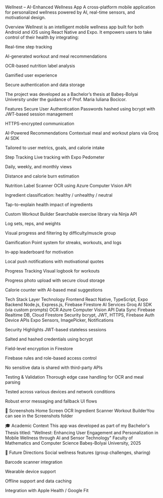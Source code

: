 Wellnest – AI-Enhanced Wellness App
A cross-platform mobile application for personalized wellness powered by AI, real-time sensors, and motivational design.

Overview
Wellnest is an intelligent mobile wellness app built for both Android and iOS using React Native and Expo. It empowers users to take control of their health by integrating:

Real-time step tracking

AI-generated workout and meal recommendations

OCR-based nutrition label analysis

Gamified user experience

Secure authentication and data storage

The project was developed as a Bachelor’s thesis at Babeș-Bolyai University under the guidance of Prof. Maria Iuliana Bocicor.

Features
Secure User Authentication
Passwords hashed using bcrypt with JWT-based session management

HTTPS-encrypted communication

AI-Powered Recommendations
Contextual meal and workout plans via Groq AI SDK

Tailored to user metrics, goals, and calorie intake

Step Tracking
Live tracking with Expo Pedometer

Daily, weekly, and monthly views

Distance and calorie burn estimation

Nutrition Label Scanner
OCR using Azure Computer Vision API

Ingredient classification: healthy / unhealthy / neutral

Tap-to-explain health impact of ingredients

Custom Workout Builder
Searchable exercise library via Ninja API

Log sets, reps, and weights

Visual progress and filtering by difficulty/muscle group

Gamification
Point system for streaks, workouts, and logs

In-app leaderboard for motivation

Local push notifications with motivational quotes

Progress Tracking
Visual logbook for workouts

Progress photo upload with secure cloud storage

Calorie counter with AI-based meal suggestions

Tech Stack
Layer	Technology
Frontend	React Native, TypeScript, Expo
Backend	Node.js, Express.js, Firebase Firestore
AI Services	Groq AI SDK (via custom prompts)
OCR	Azure Computer Vision API
Data Sync	Firebase Realtime DB, Cloud Firestore
Security	bcrypt, JWT, HTTPS, Firebase Auth
Device APIs	Expo Sensors, ImagePicker, Notifications

Security Highlights
JWT-based stateless sessions

Salted and hashed credentials using bcrypt

Field-level encryption in Firestore

Firebase rules and role-based access control

No sensitive data is shared with third-party APIs

Testing & Validation
Thorough edge case handling for OCR and meal parsing

Tested across various devices and network conditions

Robust error messaging and fallback UI flows



📸 Screenshots
Home Screen	OCR Ingredient Scanner	Workout BuilderYou can see in the Screenshots folder

🎓 Academic Context
This app was developed as part of my Bachelor's Thesis titled:
"Wellnest: Enhancing User Engagement and Personalization in Mobile Wellness through AI and Sensor Technology"
Faculty of Mathematics and Computer Science
Babeș-Bolyai University, 2025

🧭 Future Directions
Social wellness features (group challenges, sharing)

Barcode scanner integration

Wearable device support

Offline support and data caching

Integration with Apple Health / Google Fit
